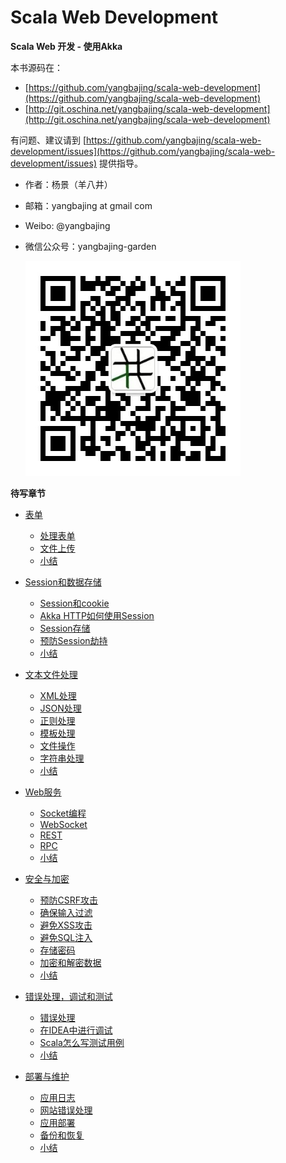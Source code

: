 # Scala Web Development

**Scala Web 开发 - 使用Akka**

本书源码在：

- [https://github.com/yangbajing/scala-web-development](https://github.com/yangbajing/scala-web-development)
- [http://git.oschina.net/yangbajing/scala-web-development](http://git.oschina.net/yangbajing/scala-web-development)

有问题、建议请到 [https://github.com/yangbajing/scala-web-development/issues](https://github.com/yangbajing/scala-web-development/issues) 提供指导。

- 作者：杨景（羊八井）
- 邮箱：yangbajing at gmail com
- Weibo: @yangbajing
- 微信公众号：yangbajing-garden

    ![yangbajing-garden](docs/imgs/qrcode_for_gh_70b815e4a7cd_344.jpg)

**待写章节**

* [表单](04.0.md)
  * [处理表单](04.1.md)
  * [文件上传](04.2.md)
  * [小结](04.z.md)

* [Session和数据存储](06.0.md)
  * [Session和cookie](06.1.md)
  * [Akka HTTP如何使用Session](06.2.md)
  * [Session存储](06.3.md)
  * [预防Session劫持](06.4.md)
  * [小结](06.5.md)
* [文本文件处理](07.0.md)
  * [XML处理](07.1.md)
  * [JSON处理](07.2.md)
  * [正则处理](07.3.md)
  * [模板处理](07.4.md)
  * [文件操作](07.5.md)
  * [字符串处理](07.6.md)
  * [小结](07.7.md)
* [Web服务](08.0.md)
  * [Socket编程](08.1.md)
  * [WebSocket](08.2.md)
  * [REST](08.3.md)
  * [RPC](08.4.md)
  * [小结](08.5.md)
* [安全与加密](09.0.md)
  * [预防CSRF攻击](09.1.md)
  * [确保输入过滤](09.2.md)
  * [避免XSS攻击](09.3.md)
  * [避免SQL注入](09.4.md)
  * [存储密码](09.5.md)
  * [加密和解密数据](09.6.md)
  * [小结](09.7.md)
* [错误处理，调试和测试](11.0.md)
  * [错误处理](11.1.md)
  * [在IDEA中进行调试](11.2.md)
  * [Scala怎么写测试用例](11.3.md)
  * [小结](11.4.md)
* [部署与维护](12.0.md)
  * [应用日志](12.1.md)
  * [网站错误处理](12.2.md)
  * [应用部署](12.3.md)
  * [备份和恢复](12.4.md)
  * [小结](12.5.md)

